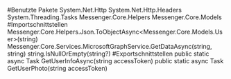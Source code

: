 #Benutzte Pakete
System.Net.Http
System.Net.Http.Headers
System.Threading.Tasks
Messenger.Core.Helpers
Messenger.Core.Models
#Importschnittstellen
Messenger.Core.Helpers.Json.ToObjectAsync<Messenger.Core.Models.User>(string)
Messenger.Core.Services.MicrosoftGraphService.GetDataAsync(string, string)
string.IsNullOrEmpty(string?)
#Exportschnittstellen
public static async Task<User> GetUserInfoAsync(string accessToken)
public static async Task<string> GetUserPhoto(string accessToken)
